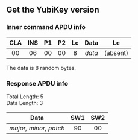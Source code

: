 <!-- Copyright 2022 Yubico AB

Licensed under the Apache License, Version 2.0 (the "License");
you may not use this file except in compliance with the License.
You may obtain a copy of the License at

    http://www.apache.org/licenses/LICENSE-2.0

Unless required by applicable law or agreed to in writing, software
distributed under the License is distributed on an "AS IS" BASIS,
WITHOUT WARRANTIES OR CONDITIONS OF ANY KIND, either express or implied.
See the License for the specific language governing permissions and
limitations under the License. -->

## Get the YubiKey version

### Inner command APDU info

| CLA | INS | P1 | P2 | Lc |  Data  |    Le    |
|:---:|:---:|:--:|:--:|:--:|:------:|:--------:| 
| 00  | 06  | 00 | 00 | 8  | *data* | (absent) |

The data is 8 random bytes.

### Response APDU info

Total Length: 5\
Data Length: 3

|         Data          | SW1 | SW2 | 
|:---------------------:|:---:|:---:|
| *major, minor, patch* | 90  | 00  |

